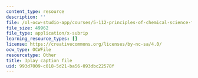 ```yaml
---
content_type: resource
description: ''
file: /ol-ocw-studio-app/courses/5-112-principles-of-chemical-science-fall-2005/993d7009c0185d21ba56093dbc22578f_gb60YssaSmI.vtt
file_size: 49962
file_type: application/x-subrip
learning_resource_types: []
license: https://creativecommons.org/licenses/by-nc-sa/4.0/
ocw_type: OCWFile
resourcetype: Other
title: 3play caption file
uid: 993d7009-c018-5d21-ba56-093dbc22578f
---
```

